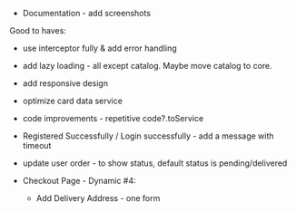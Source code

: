 - Documentation - add screenshots

Good to haves:

- use interceptor fully & add error handling

- add lazy loading - all except catalog. Maybe move catalog to core.

- add responsive design

- optimize card data service

- code improvements - repetitive code?.toService

- Registered Successfully / Login successfully - add a message with timeout

- update user order - to show status, default status is pending/delivered

- Checkout Page - Dynamic #4:
  - Add Delivery Address - one form